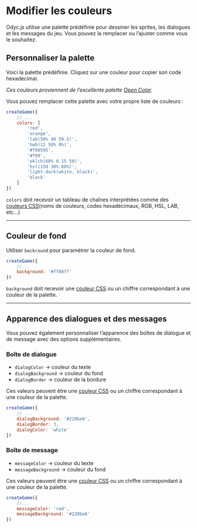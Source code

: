 <script>
import Aside from '../../../lib/ui/Doc/Aside.svelte'
import Emoji from '../../../lib/ui/Doc/Emoji.svelte'
import PaintDemo from '../../../lib/ui/Doc/PaintDemo.svelte'
import ColorsDemo from '../../../lib/ui/Doc/ColorsDemo.svelte'
</script>

# <Emoji src="🫟" /> Modifier les couleurs

Odyc.js utilise une palette prédéfinie pour dessiner les sprites, les dialogues et les messages du jeu. Vous pouvez la remplacer ou l’ajuster comme vous le souhaitez.

## <Emoji src="🌈" /> Personnaliser la palette

Voici la palette prédéfinie. Cliquez sur une couleur pour copier son code hexadécimal.

<ColorsDemo/>

_Ces couleurs proviennent de l’excellente palette [Open Color](https://yeun.github.io/open-color/)._

Vous pouvez remplacer cette palette avec votre propre liste de couleurs :

```js
createGame({
	// ...
	colors: [
		'red',
		'orange',
		'lab(50% 40 59.5)',
		'hwb(12 50% 0%)',
		'#f06595',
		'#f09',
		'oklch(60% 0.15 50)',
		'hsl(150 30% 60%)',
		'light-dark(white, black)',
		'black'
	]
})
```

`colors` doit recevoir un tableau de chaînes interprétées comme des [couleurs CSS](https://developer.mozilla.org/fr/docs/Web/CSS/color_value)(noms de couleurs, codes hexadécimaux, RGB, HSL, LAB, etc...)

---

## <Emoji src="🌈" /> Couleur de fond

Utiliser `backround` pour paramétrer la couleur de fond.

```javascript
createGame({
	//...
	background: '#ff00ff'
})
```

`background` doit recevoir une [couleur CSS](https://developer.mozilla.org/fr/docs/Web/CSS/color_value) ou un chiffre correspondant à une couleur de la palette.

---

## <Emoji src="💅"/> Apparence des dialogues et des messages

Vous pouvez également personnaliser l’apparence des boîtes de dialogue et de message avec des options supplémentaires.

### Boîte de dialogue

- `dialogColor` → couleur du texte
- `dialogBackground` → couleur du fond
- `dialogBorder` → couleur de la bordure

Ces valeurs peuvent être une [couleur CSS](https://developer.mozilla.org/fr/docs/Web/CSS/color_value) ou un chiffre correspondant à une couleur de la palette.

```javascript
createGame({
	// ...
	dialogBackground: '#228be6',
	dialogBorder: 3,
	dialogColor: 'white'
})
```

### Boîte de message

- `messageColor` → couleur du texte
- `messageBackground` → couleur du fond

Ces valeurs peuvent être une [couleur CSS](https://developer.mozilla.org/fr/docs/Web/CSS/color_value) ou un chiffre correspondant à une couleur de la palette.

```javascript
createGame({
	//...
	messageColor: 'red',
	messageBackground: '#228be6'
})
```
